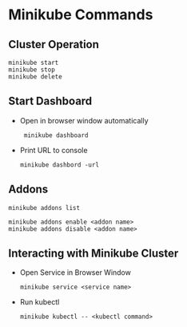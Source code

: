# Minikube Commands

## Cluster Operation
```commandline
minikube start
minikube stop
minikube delete
```

## Start Dashboard
* Open in browser window automatically
   ```commandline
    minikube dashboard
    ```
* Print URL to console
    ```commandline
    minikube dashbord -url
    ```

## Addons
```commandline
minikube addons list

minikube addons enable <addon name>
minikube addons disable <addon name>
```

## Interacting with Minikube Cluster
* Open Service in Browser Window
  ```commandline
  minikube service <service name>
  ```
* Run kubectl
  ```commandline
  minikube kubectl -- <kubectl command>
  ```
